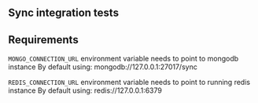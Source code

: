 ## Sync integration tests

## Requirements

`MONGO_CONNECTION_URL` environment variable needs to point to mongodb instance
By default using: mongodb://127.0.0.1:27017/sync


`REDIS_CONNECTION_URL`  environment variable needs to point to running redis instance
By default using: redis://127.0.0.1:6379
